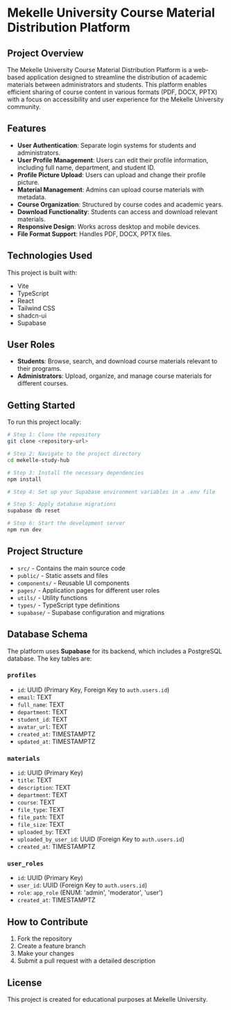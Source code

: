 # Mekelle University Course Material Distribution Platform

## Project Overview

The Mekelle University Course Material Distribution Platform is a web-based application designed to streamline the distribution of academic materials between administrators and students. This platform enables efficient sharing of course content in various formats (PDF, DOCX, PPTX) with a focus on accessibility and user experience for the Mekelle University community.

## Features

- **User Authentication**: Separate login systems for students and administrators.
- **User Profile Management**: Users can edit their profile information, including full name, department, and student ID.
- **Profile Picture Upload**: Users can upload and change their profile picture.
- **Material Management**: Admins can upload course materials with metadata.
- **Course Organization**: Structured by course codes and academic years.
- **Download Functionality**: Students can access and download relevant materials.
- **Responsive Design**: Works across desktop and mobile devices.
- **File Format Support**: Handles PDF, DOCX, PPTX files.

## Technologies Used

This project is built with:

- Vite
- TypeScript
- React
- Tailwind CSS
- shadcn-ui
- Supabase

## User Roles

- **Students**: Browse, search, and download course materials relevant to their programs.
- **Administrators**: Upload, organize, and manage course materials for different courses.

## Getting Started

To run this project locally:

```sh
# Step 1: Clone the repository
git clone <repository-url>

# Step 2: Navigate to the project directory
cd mekelle-study-hub

# Step 3: Install the necessary dependencies
npm install

# Step 4: Set up your Supabase environment variables in a .env file

# Step 5: Apply database migrations
supabase db reset

# Step 6: Start the development server
npm run dev
```

## Project Structure

- `src/` - Contains the main source code
- `public/` - Static assets and files
- `components/` - Reusable UI components
- `pages/` - Application pages for different user roles
- `utils/` - Utility functions
- `types/` - TypeScript type definitions
- `supabase/` - Supabase configuration and migrations

## Database Schema

The platform uses **Supabase** for its backend, which includes a PostgreSQL database. The key tables are:

### `profiles`
- `id`: UUID (Primary Key, Foreign Key to `auth.users.id`)
- `email`: TEXT
- `full_name`: TEXT
- `department`: TEXT
- `student_id`: TEXT
- `avatar_url`: TEXT
- `created_at`: TIMESTAMPTZ
- `updated_at`: TIMESTAMPTZ

### `materials`
- `id`: UUID (Primary Key)
- `title`: TEXT
- `description`: TEXT
- `department`: TEXT
- `course`: TEXT
- `file_type`: TEXT
- `file_path`: TEXT
- `file_size`: TEXT
- `uploaded_by`: TEXT
- `uploaded_by_user_id`: UUID (Foreign Key to `auth.users.id`)
- `created_at`: TIMESTAMPTZ

### `user_roles`
- `id`: UUID (Primary Key)
- `user_id`: UUID (Foreign Key to `auth.users.id`)
- `role`: `app_role` (ENUM: 'admin', 'moderator', 'user')
- `created_at`: TIMESTAMPTZ

## How to Contribute

1. Fork the repository
2. Create a feature branch
3. Make your changes
4. Submit a pull request with a detailed description

## License

This project is created for educational purposes at Mekelle University.

